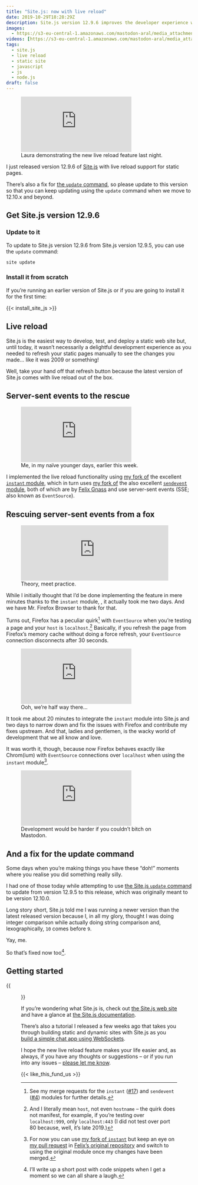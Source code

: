 ```yaml
---
title: "Site.js: now with live reload"
date: 2019-10-29T18:28:29Z
description: Site.js version 12.9.6 improves the developer experience with live reload support for static pages.
images:
  - https://s3-eu-central-1.amazonaws.com/mastodon-aral/media_attachments/files/001/571/843/small/c3133f4167225919.png
videos: [https://s3-eu-central-1.amazonaws.com/mastodon-aral/media_attachments/files/001/571/843/original/c3133f4167225919.mp4]
tags:
  - site.js
  - live reload
  - static site
  - javascript
  - js
  - node.js
draft: false
---
```


<figure>
<iframe src="https://mastodon.ar.al/@aral/103042273071351377/embed" class="mastodon-embed" style="max-width: 100%; border: 0" allowfullscreen="allowfullscreen"></iframe><script src="https://mastodon.ar.al/embed.js" async="async"></script>
<figcaption>Laura demonstrating the new live reload feature last night.</figcaption>
</figure>

I just released version 12.9.6 of [Site.js](https://sitejs.org) with live reload support for static pages.

There’s also a fix for [the `update` command](https://source.ind.ie/site.js/app/blob/master/README.md#update-as-of-v1295-properly-functioning-as-of-v1296), so please update to this version so that you can keep updating using the `update` command when we move to 12.10.x and beyond.

## Get Site.js version 12.9.6

### Update to it

To update to Site.js version 12.9.6 from Site.js version 12.9.5, you can use the `update` command:

```sh
site update
```

### Install it from scratch

If you’re running an earlier version of Site.js or if you are going to install it for the first time:

{{< install_site_js >}}

## Live reload

Site.js is the easiest way to develop, test, and deploy a static web site but, until today, it wasn’t necessarily a delightful development experience as you needed to refresh your static pages manually to see the changes you made… like it was 2009 or something!

Well, take your hand off that refresh button because the latest version of Site.js comes with live reload out of the box.

## Server-sent events to the rescue

<figure>
  <iframe src="https://mastodon.ar.al/@aral/103022202114228926/embed" class="mastodon-embed" style="max-width: 100%; border: 0" allowfullscreen="allowfullscreen"></iframe><script src="https://mastodon.ar.al/embed.js" async="async"></script>
<figcaption>Me, in my naïve younger days, earlier this week.</figcaption>
</figure>

I implemented the live reload functionality using [my fork of](https://github.com/aral/instant) the excellent [`instant` module](https://github.com/fgnass/instant), which in turn uses [my fork of](https://github.com/aral/sendevent) the also excellent [`sendevent` module](https://github.com/fgnass/sendevnet), both of which are by [Felix Gnass](https://github.com/fgnass) and use server-sent events (SSE; also known as `EventSource`).

## Rescuing server-sent events from a fox

<figure>
  <iframe src="https://mastodon.ar.al/@aral/103023932351097430/embed" class="mastodon-embed" style="max-width: 100%; border: 0" width="400" allowfullscreen="allowfullscreen"></iframe><script src="https://mastodon.ar.al/embed.js" async="async"></script>
  <figcaption>Theory, meet practice.</figcaption>
</figure>

While I initially thought that I’d be done implementing the feature in mere minutes thanks to the `instant` module, , it actually took me two days. And we have Mr. Firefox Browser to thank for that.

Turns out, Firefox has a peculiar quirk[^1] with `EventSource` when you’re testing a page and your `host` is `localhost`.[^2] Basically, if you refresh the page from Firefox’s memory cache without doing a force refresh, your `EventSource` connection disconnects after 30 seconds.

<figure>
  <iframe src="https://mastodon.ar.al/@aral/103025061028864594/embed" class="mastodon-embed" style="max-width: 100%; border: 0" allowfullscreen="allowfullscreen"></iframe><script src="https://mastodon.ar.al/embed.js" async="async"></script>
  <figcaption>Ooh, we’re half way there…</figcaption>
</figure>

It took me about 20 minutes to integrate the `instant` module into Site.js and two days to narrow down and fix the issues with Firefox and contribute my fixes upstream. And that, ladies and gentlemen, is the wacky world of development that we all know and love.

It was worth it, though, because now Firefox behaves exactly like Chrom(ium) with `EventSource` connections over `localhost` when using the `instant` module[^3].

<figure>
  <iframe src="https://mastodon.ar.al/@aral/103029600133835839/embed" class="mastodon-embed" style="max-width: 100%; border: 0" allowfullscreen="allowfullscreen"></iframe><script src="https://mastodon.ar.al/embed.js" async="async"></script>
  <figcaption>Development would be harder if you couldn’t bitch on Mastodon.</figcaption>
</figure>

## And a fix for the update command

Some days when you’re making things you have these “doh!” moments where you realise you did something really silly.

I had one of those today while attempting to use [the Site.js `update` command](https://source.ind.ie/site.js/app/blob/master/README.md#update-as-of-v1295-properly-functioning-as-of-v1296) to update from version 12.9.5 to this release, which was originally meant to be version 12.10.0.

Long story short, Site.js told me I was running a newer version than the latest released version because I, in all my glory, thought I was doing integer comparison while actually doing string comparison and, lexographically, `10` comes before `9`.

Yay, me.

So that’s fixed now too[^4].

## Getting started

{{<figure src="../../18/site.js-and-pi/site-js-chat-on-raspberry-pi-1.jpeg" alt="Screenshot of the Site.js basic chat example running on a Raspberry Pi 4B." caption="I followed a tutorial and all I got was this lousy chat app…">}}

If you’re wondering what Site.js is, check out [the Site.js web site](https//sitejs.org) and have a glance at [the Site.js documentation](https://source.ind.ie/site.js/app/blob/master/README.md).

There’s also a tutorial I released a few weeks ago that takes you through building static and dynamic sites with Site.js as you [build a simple chat app using WebSockets](https://ar.al/2019/10/11/build-a-simple-chat-app-with-site.js/).

I hope the new live reload feature makes your life easier and, as always, if you have any thoughts or suggestions – or if you run into any issues – [please let me know](https://mastodon.ar.al/@aral).

{{< like_this_fund_us >}}

[^1]: See my merge requests for the `instant` ([#17](https://github.com/fgnass/instant/pull/17)) and `sendevent` ([#4](https://github.com/fgnass/sendevent/pull/4)) modules for further details.
[^2]: And I literally mean `host`, not even `hostname` – the quirk does not manifest, for example, if you’re testing over `localhost:999`, only `localhost:443` (I did not test over port 80 because, well, it’s late 2019.)
[^3]: For now you can use [my fork of `instant`](https://github.com/aral/instant) but keep an eye on [my pull request](https://github.com/fgnass/instant/pull/17) in [Felix’s original repository](https://github.com/fgnass/instant) and switch to using the original module once my changes have been merged.
[^4]: I’ll write up a short post with code snippets when I get a moment so we can all share a laugh.
